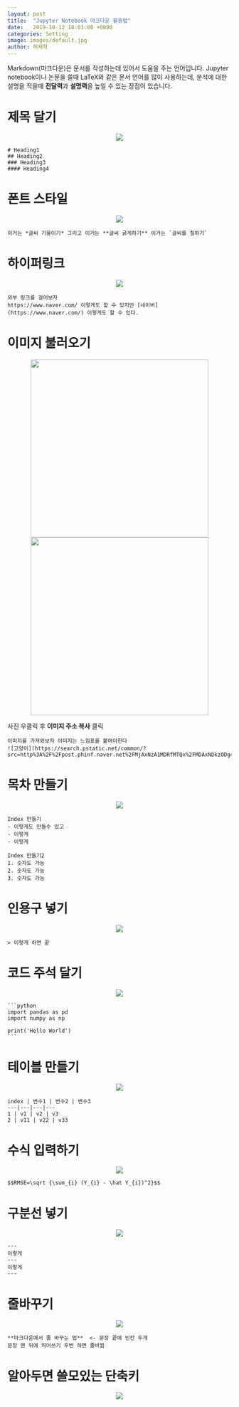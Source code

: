 ```yaml
---
layout: post
title:  "Jupyter Notebook 마크다운 활용법"
date:   2019-10-12 18:03:00 +0800
categories: Setting
image: images/default.jpg
author: 허재혁
---
```


Markdown(마크다운)은 문서를 작성하는데 있어서 도움을 주는 언어입니다. Jupyter notebook이나 논문을 쓸때 LaTeX와 같은 문서 언어를 많이 사용하는데, 분석에 대한 설명을 적을때 **전달력**과 **설명력**을 높일 수 있는 장점이 있습니다.

# 제목 달기

<p align="center">
    <img src='https://drive.google.com/uc?export=view&id=1xsrZ2-ZPG6yLw9r6z0kJrl8BFMuZb0Sk'/>
</p>

    # Heading1
    ## Heading2
    ### Heading3
    #### Heading4

# 폰트 스타일

<p align="center">
    <img src='https://drive.google.com/uc?export=view&id=1vzSdjPgzn7KklydDIyGRI7Z7-dPhJRHc'/>
</p>

    이거는 *글씨 기울이기* 그리고 이거는 **글씨 굵게하기** 이거는 `글씨를 칠하기`

# 하이퍼링크

<p align="center">
    <img src='https://drive.google.com/uc?export=view&id=14uaHB-jerSv3Ft4aSIbp7dRLNT2QNBKf'/>
</p>

    외부 링크를 걸어보자
    https://www.naver.com/ 이렇게도 할 수 있지만 [네이버](https://www.naver.com/) 이렇게도 할 수 있다.

# 이미지 불러오기

<p align="center">
    <img src='https://drive.google.com/uc?export=view&id=1jOvXiLgNXW4pqKV-Je1lPfWdFevU_BnY' width='400'/>
    <img src='https://drive.google.com/uc?export=view&id=1GGcLtgz7ukWEknhdX-YpZqvPMDJ0YfxS' width='400'/>
</p>

사진 우클릭 후 **이미지 주소 복사** 클릭

    이미지를 가져와보자 이미지는 느낌표를 붙여야한다 
    ![고양이](https://search.pstatic.net/common/?src=http%3A%2F%2Fpost.phinf.naver.net%2FMjAxNzA1MDRfMTQx%2FMDAxNDkzODg4ODcxNjgz.z4btPaGstH2fWnZblzKcy6GLtInIxpA7aX5XiflRgFMg.vZFPH2D1ewspOkjwpkA6w8M0Nvj7jJTUmJtsqGPJd3gg.PNG%2FIEJdx4U8WBQ4EDweMldQelV8mFm0.jpg&type=b400)

# 목차 만들기

<p align="center">
    <img src='https://drive.google.com/uc?export=view&id=1GIMM_7asSM5YzOHyrfwMZbC-XafUJTqT'/>
</p>

    Index 만들기
    - 이렇게도 만들수 있고
    - 이렇게
    - 이렇게
    
    Index 만들기2
    1. 숫자도 가능
    2. 숫자도 가능
    3. 숫자도 가능

# 인용구 넣기

<p align="center">
    <img src='https://drive.google.com/uc?export=view&id=1OKd0mUBcyAXXF8Te_StuWEXwFp9fYdvT'/>
</p>

    > 이렇게 하면 끝

# 코드 주석 달기

<p align="center">
    <img src='https://drive.google.com/uc?export=view&id=1roiO3HDUTrkaXDRyezCf0YQ09-rAOE4X'/>
</p>

    ```python
    import pandas as pd
    import numpy as np 
    
    print('Hello World')
    ```

# 테이블 만들기

<p align="center">
    <img src='https://drive.google.com/uc?export=view&id=1OuAds3FnCQzwmDVDnPBgMAFRJvtVyu56'/>
</p>

    index | 변수1 | 변수2 | 변수3
    ---|---|---|---
    1 | v1 | v2 | v3
    2 | v11 | v22 | v33

# 수식 입력하기

<p align="center">
    <img src='https://drive.google.com/uc?export=view&id=1z9qGoTGgRTqc9_XvPE2xTMKMDxIE_-k1'/>
</p>

    $$RMSE=\sqrt {\sum_{i} (Y_{i} - \hat Y_{i})^2}$$

# 구분선 넣기

<p align="center">
    <img src='https://drive.google.com/uc?export=view&id=1MSUc7nsOykNo6IyzPSTTEoFYV7GW57qB'/>
</p>

    ---
    이렇게
    ---
    이렇게
    ---

# 줄바꾸기

<p align="center">
    <img src='https://drive.google.com/uc?export=view&id=1Ggr16RVvT-fEGfhIU06Bx0yK9KurxVhp'/>
</p>

    **마크다운에서 줄 바꾸는 법**  <- 문장 끝에 빈칸 두개
    문장 맨 뒤에 띄어쓰기 두번 하면 줄바뀜


# 알아두면 쓸모있는 단축키

<p align="center">
    <img src='https://drive.google.com/uc?export=view&id=1cJTwJvTKCPUtx76dfeWHilScTUec3Jbz'/>
</p>